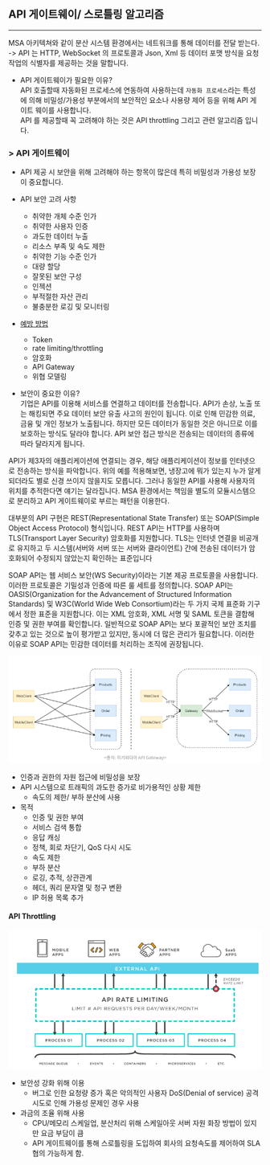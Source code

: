 ## API 게이트웨이/ 스로틀링 알고리즘  
----
MSA 아키텍쳐와 같이 분산 시스템 환경에서는 네트워크를 통해 데이터를 전달 받는다. 
->  API 는 HTTP, WebSocket 의 프로토콜과 Json, Xml 등 데이터 포맷 방식을 요청 작업의 식별자를 제공하는 것을 말합니다.  

- API 게이트웨이가 필요한 이유?  
API 호출할때 자동화된 프로세스에 연동하여 사용하는데 `자동화 프로세스`라는 특성에 의해 비밀성/가용성 부분에서의 보안적인 요소나 사용량 제어 등을 위해 API 게이트 웨이를 사용합니다.  
API 를 제공할때 꼭 고려해야 하는 것은 API throttling 그리고 관련 알고리즘 입니다. 

### > API 게이트웨이  
- API 제공 시 보안을 위해 고려해야 하는 항목이 많은데 특히 비밀성과 가용성 보장이 중요합니다.  
- API 보안 고려 사항 
    - 취약한 개체 수준 인가
    - 취약한 사용자 인증
    - 과도한 데이터 누출
    - 리소스 부족 및 속도 제한
    - 취약한 기능 수준 인가 
    - 대량 할당
    - 잘못된 보안 구성 
    - 인젝션
    - 부적절한 자산 관리
    - 불충분한 로깅 및 모니터링 

- [예방 방법](https://blog.lgcns.com/2529) 
    - Token 
    - rate limiting/throttling
    - 암호화
    - API Gateway
    - 위협 모델링 

- 보안이 중요한 이유?  
기업은 API를 이용해 서비스를 연결하고 데이터를 전송합니다. API가 손상, 노출 또는 해킹되면 주요 데이터 보안 유출 사고의 원인이 됩니다. 이로 인해 민감한 의료, 금융 및 개인 정보가 노출됩니다. 하지만 모든 데이터가 동일한 것은 아니므로 이를 보호하는 방식도 달라야 합니다. API 보안 접근 방식은 전송되는 데이터의 종류에 따라 달라지게 됩니다.  

API가 제3자의 애플리케이션에 연결되는 경우, 해당 애플리케이션이 정보를 인터넷으로 전송하는 방식을 파악합니다. 위의 예를 적용해보면, 냉장고에 뭐가 있는지 누가 알게 되더라도 별로 신경 쓰이지 않을지도 모릅니다. 그러나 동일한 API를 사용해 사용자의 위치를 추적한다면 얘기는 달라집니다. 
MSA 환경에서는 책임을 별도의 모듈시스템으로 분리하고 API 게이트웨이로 부르는 패턴을 이용한다.   

대부분의 API 구현은 REST(Representational State Transfer) 또는 SOAP(Simple Object Access Protocol) 형식입니다. 
REST API는 HTTP를 사용하며 TLS(Transport Layer Security) 암호화를 지원합니다. TLS는 인터넷 연결을 비공개로 유지하고 두 시스템(서버와 서버 또는 서버와 클라이언트) 간에 전송된 데이터가 암호화되어 수정되지 않았는지 확인하는 표준입니다  

SOAP API는 웹 서비스 보안(WS Security)이라는 기본 제공 프로토콜을 사용합니다. 이러한 프로토콜은 기밀성과 인증에 따른 룰 세트를 정의합니다. SOAP API는 OASIS(Organization for the Advancement of Structured Information Standards) 및 W3C(World Wide Web Consortium)라는 두 가지 국제 표준화 기구에서 정한 표준을 지원합니다. 이는 XML 암호화, XML 서명 및 SAML 토큰을 결합해 인증 및 권한 부여를 확인합니다. 일반적으로 SOAP API는 보다 포괄적인 보안 조치를 갖추고 있는 것으로 높이 평가받고 있지만, 동시에 더 많은 관리가 필요합니다. 이러한 이유로 SOAP API는 민감한 데이터를 처리하는 조직에 권장됩니다.

![API Gateway](/img/gate-way-1.png) 

- 인증과 권한의 자원 접근에 비밀성을 보장
- API 시스템으로 트래픽의 과도한 증가로 비가용적인 상황 제한
   - 속도의 제한/ 부하 분산에 사용 
- 목적 
    - 인증 및 권한 부여
    - 서비스 검색 통합
    - 응답 캐싱 
    - 정책, 회로 차단기, QoS 다시 시도
    - 속도 제한
    - 부하 분산
    - 로깅, 추적, 상관관계
    - 헤더, 쿼리 문자열 및 청구 변환
    - IP 허용 목록 추가  


#### API Throttling 
![API Throttling](/img/gateway.png) 

- 보안성 강화 위해 이용  
    - 버그로 인한 요청량 증가 혹은 악의적인 사용자 DoS(Denial of service) 공격 시도로 인해 가용성 문제인 경우 사용 
- 과금의 조율 위해 사용  
    - CPU/메모리 스케일업, 분산처리 위해 스케일아웃 서버 자원 화장 방법이 있지만 요금 부담이 큼 
    - API 게이트웨이를 통해 스로틀링을 도입하여 회사의 요청속도를 제어하여 SLA 협의 가능하게 함. 

